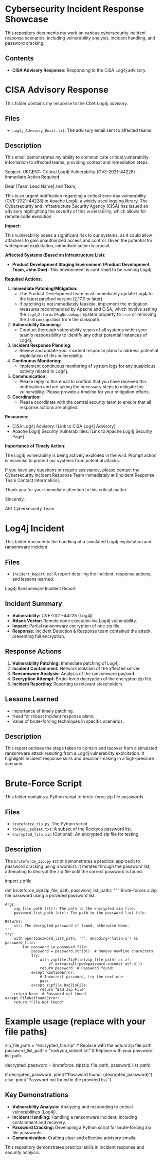 # Cybersecurity Incident Response Showcase

This repository documents my work on various cybersecurity incident response scenarios, including vulnerability analysis, incident handling, and password cracking.

## Contents

* **CISA Advisory Response:** Responding to the CISA Log4j advisory.
# CISA Advisory Response

This folder contains my response to the CISA Log4j advisory.

## Files

* `Log4j_Advisory_Email.txt`: The advisory email sent to affected teams.

## Description

This email demonstrates my ability to communicate critical vulnerability information to affected teams, providing context and remediation steps.

Subject: URGENT: Critical Log4j Vulnerability (CVE-2021-44228) - Immediate Action Required

Dear [Team Lead Name] and Team,

This is an urgent notification regarding a critical zero-day vulnerability (CVE-2021-44228) in Apache Log4j, a widely used logging library. The Cybersecurity and Infrastructure Security Agency (CISA) has issued an advisory highlighting the severity of this vulnerability, which allows for remote code execution.

**Impact:**

This vulnerability poses a significant risk to our systems, as it could allow attackers to gain unauthorized access and control. Given the potential for widespread exploitation, immediate action is crucial.

**Affected Systems (Based on Infrastructure List):**

* **Product Development Staging Environment (Product Development Team, John Doe):** This environment is confirmed to be running Log4j.

**Required Actions:**

1.  **Immediate Patching/Mitigation:**
    * The Product Development team must immediately update Log4j to the latest patched version (2.17.0 or later).
    * If patching is not immediately feasible, implement the mitigation measures recommended by Apache and CISA, which involve setting the `log4j2.formatMsgNoLookups` system property to `true` or removing the `JndiLookup` class from the classpath.
2.  **Vulnerability Scanning:**
    * Conduct thorough vulnerability scans of all systems within your team's responsibility to identify any other potential instances of Log4j.
3.  **Incident Response Planning:**
    * Review and update your incident response plans to address potential exploitation of this vulnerability.
4.  **Continuous Monitoring:**
    * Implement continuous monitoring of system logs for any suspicious activity related to Log4j.
5.  **Communication:**
    * Please reply to this email to confirm that you have received this notification and are taking the necessary steps to mitigate the vulnerability. Please provide a timeline for your mitigation efforts.
6.  **Coordination:**
    * Please coordinate with the central security team to ensure that all response actions are aligned.

**Resources:**

* CISA Log4j Advisory: [Link to CISA Log4j Advisory]
* Apache Log4j Security Vulnerabilities: [Link to Apache Log4j Security Page]

**Importance of Timely Action:**

The Log4j vulnerability is being actively exploited in the wild. Prompt action is essential to protect our systems from potential attacks.

If you have any questions or require assistance, please contact the Cybersecurity Incident Response Team immediately at [Incident Response Team Contact Information].

Thank you for your immediate attention to this critical matter.

Sincerely,

AIG Cybersecurity Team



# Log4j Incident

This folder documents the handling of a simulated Log4j exploitation and ransomware incident.

## Files

* `Incident_Report.md`: A report detailing the incident, response actions, and lessons learned.

Log4j Ransomware Incident Report

## Incident Summary

* **Vulnerability:** CVE-2021-44228 (Log4j)
* **Attack Vector:** Remote code execution via Log4j vulnerability.
* **Impact:** Partial ransomware encryption of one zip file.
* **Response:** Incident Detection & Response team contained the attack, preventing full encryption.

## Response Actions

1.  **Vulnerability Patching:** Immediate patching of Log4j.
2.  **Incident Containment:** Network isolation of the affected server.
3.  **Ransomware Analysis:** Analysis of the ransomware payload.
4.  **Decryption Attempt:** Brute-force decryption of the encrypted zip file.
5.  **Incident Reporting:** Reporting to relevant stakeholders.

## Lessons Learned

* Importance of timely patching.
* Need for robust incident response plans.
* Value of brute-forcing techniques in specific scenarios.

## Description

This report outlines the steps taken to contain and recover from a simulated ransomware attack resulting from a Log4j vulnerability exploitation. It highlights incident response skills and decision-making in a high-pressure scenario.

# Brute-Force Script

This folder contains a Python script to brute-force zip file passwords.

## Files

* `bruteforce_zip.py`: The Python script.
* `rockyou_subset.txt`: A subset of the Rockyou password list.
* `encrypted_file.zip` (Optional): An encrypted zip file for testing.

## Description

The `bruteforce_zip.py` script demonstrates a practical approach to password cracking using a wordlist. It iterates through the password list, attempting to decrypt the zip file until the correct password is found.

import zipfile

def bruteforce_zip(zip_file_path, password_list_path):
    """
    Brute-forces a zip file password using a provided password list.

    Args:
        zip_file_path (str): The path to the encrypted zip file.
        password_list_path (str): The path to the password list file.

    Returns:
        str: The decrypted password if found, otherwise None.
    """
    try:
        with open(password_list_path, 'r', encoding='latin-1') as password_file:
            for password in password_file:
                password = password.strip()  # Remove newline characters
                try:
                    with zipfile.ZipFile(zip_file_path) as zf:
                        zf.extractall(pwd=password.encode('utf-8'))
                    return password  # Password found!
                except RuntimeError:
                    # Incorrect password, try the next one
                    pass
                except zipfile.BadZipFile:
                    return "Bad Zip File"
        return None  # Password not found
    except FileNotFoundError:
        return "File Not Found"

# Example usage (replace with your file paths)
zip_file_path = "encrypted_file.zip"  # Replace with the actual zip file path
password_list_path = "rockyou_subset.txt"  # Replace with your password list path

decrypted_password = bruteforce_zip(zip_file_path, password_list_path)

if decrypted_password:
    print(f"Password found: {decrypted_password}")
else:
    print("Password not found in the provided list.")

## Key Demonstrations

* **Vulnerability Analysis:** Analyzing and responding to critical vulnerabilities (Log4j).
* **Incident Handling:** Handling a ransomware incident, including containment and recovery.
* **Password Cracking:** Developing a Python script for brute-forcing zip file passwords.
* **Communication:** Crafting clear and effective advisory emails.

This repository demonstrates practical skills in incident response and security analysis.
